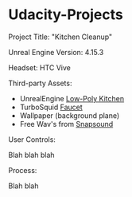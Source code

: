 # Udacity-Projects
Project Title: "Kitchen Cleanup"

Unreal Engine Version: 4.15.3

Headset: HTC Vive

Third-party Assets:
- UnrealEngine [Low-Poly Kitchen](https://www.unrealengine.com/marketplace/simple-low-poly-kitchen)
- TurboSquid [Faucet](https://www.turbosquid.com/3d-models/bending-tap-max-free/1128322)
- Wallpaper (background plane)
- Free Wav's from [Snapsound](http://snapsound.com)

User Controls:

Blah blah blah

Process:

Blah blah
